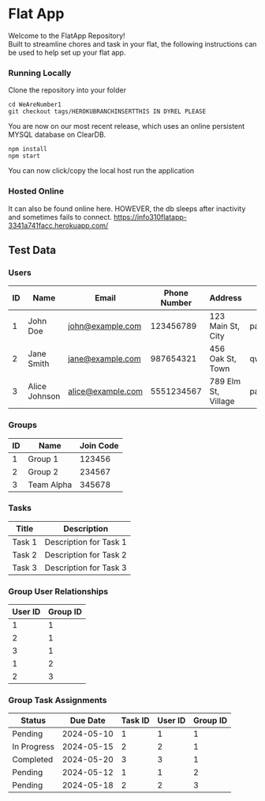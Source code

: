 # Flat App 

Welcome to the FlatApp Repository!\
Built to streamline chores and task in your flat, the following instructions can be used to help set up your flat app.

### Running Locally

Clone the repository into your folder

```
cd WeAreNumber1
git checkout tags/HEROKUBRANCHINSERTTHIS IN DYREL PLEASE
```

You are now on our most recent release, which uses an online persistent MYSQL database on ClearDB.


```
npm install
npm start
```

You can now click/copy the local host run the application



### Hosted Online

It can also be found online here. HOWEVER, the db sleeps after inactivity and sometimes fails to connect.
https://info310flatapp-3341a741facc.herokuapp.com/


## Test Data


### Users
|ID| Name          | Email             | Phone Number | Address             | Password     |
|--|---------------|-------------------|--------------|---------------------|--------------|
|1| John Doe      | john@example.com  | 123456789    | 123 Main St, City   | password123  |
|2| Jane Smith    | jane@example.com  | 987654321    | 456 Oak St, Town    | qwerty456    |
|3| Alice Johnson | alice@example.com | 5551234567   | 789 Elm St, Village | pass123      |

### Groups
|ID| Name        | Join Code |
|-|-------------|-----------|
|1 |Group 1     | 123456    |
| 2|Group 2     | 234567    |
| 3|Team Alpha  | 345678    |

### Tasks
| Title  | Description             |
|--------|-------------------------|
| Task 1 | Description for Task 1  |
| Task 2 | Description for Task 2  |
| Task 3 | Description for Task 3  |

### Group User Relationships
| User ID | Group ID |
|---------|----------|
| 1       | 1        |
| 2       | 1        |
| 3       | 1        |
| 1       | 2        |
| 2       | 3        |

### Group Task Assignments
| Status       | Due Date   | Task ID | User ID | Group ID |
|--------------|------------|---------|---------|----------|
| Pending      | 2024-05-10 | 1       | 1       | 1        |
| In Progress  | 2024-05-15 | 2       | 2       | 1        |
| Completed    | 2024-05-20 | 3       | 3       | 1        |
| Pending      | 2024-05-12 | 1       | 1       | 2        |
| Pending      | 2024-05-18 | 2       | 2       | 3        |




